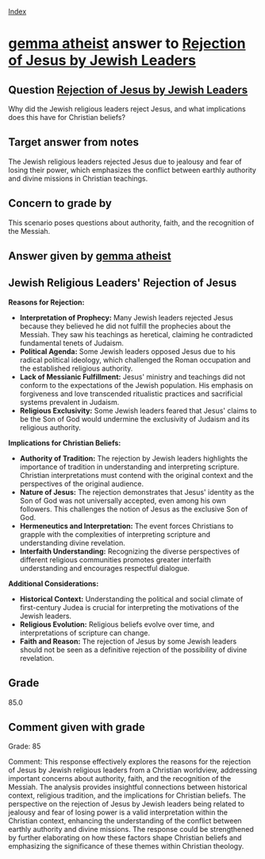 
[Index](../../index.md)
# [gemma atheist](../../answering_models/gemma_atheist.md) answer to [Rejection of Jesus by Jewish Leaders](../../questions/Rejection_of_Jesus_by_Jewish_Leaders.md)

## Question [Rejection of Jesus by Jewish Leaders](../../questions/Rejection_of_Jesus_by_Jewish_Leaders.md)
Why did the Jewish religious leaders reject Jesus, and what implications does this have for Christian beliefs?

## Target answer from notes
The Jewish religious leaders rejected Jesus due to jealousy and fear of losing their power, which emphasizes the conflict between earthly authority and divine missions in Christian teachings.

## Concern to grade by
This scenario poses questions about authority, faith, and the recognition of the Messiah.

## Answer given by [gemma atheist](../../answering_models/gemma_atheist.md)
## Jewish Religious Leaders' Rejection of Jesus

**Reasons for Rejection:**

* **Interpretation of Prophecy:** Many Jewish leaders rejected Jesus because they believed he did not fulfill the prophecies about the Messiah. They saw his teachings as heretical, claiming he contradicted fundamental tenets of Judaism.
* **Political Agenda:** Some Jewish leaders opposed Jesus due to his radical political ideology, which challenged the Roman occupation and the established religious authority. 
* **Lack of Messianic Fulfillment:** Jesus' ministry and teachings did not conform to the expectations of the Jewish population. His emphasis on forgiveness and love transcended ritualistic practices and sacrificial systems prevalent in Judaism.
* **Religious Exclusivity:** Some Jewish leaders feared that Jesus' claims to be the Son of God would undermine the exclusivity of Judaism and its religious authority.

**Implications for Christian Beliefs:**

* **Authority of Tradition:** The rejection by Jewish leaders highlights the importance of tradition in understanding and interpreting scripture. Christian interpretations must contend with the original context and the perspectives of the original audience.
* **Nature of Jesus:** The rejection demonstrates that Jesus' identity as the Son of God was not universally accepted, even among his own followers. This challenges the notion of Jesus as the exclusive Son of God.
* **Hermeneutics and Interpretation:** The event forces Christians to grapple with the complexities of interpreting scripture and understanding divine revelation. 
* **Interfaith Understanding:** Recognizing the diverse perspectives of different religious communities promotes greater interfaith understanding and encourages respectful dialogue.

**Additional Considerations:**

* **Historical Context:** Understanding the political and social climate of first-century Judea is crucial for interpreting the motivations of the Jewish leaders.
* **Religious Evolution:** Religious beliefs evolve over time, and interpretations of scripture can change. 
* **Faith and Reason:** The rejection of Jesus by some Jewish leaders should not be seen as a definitive rejection of the possibility of divine revelation.

## Grade
85.0

## Comment given with grade
Grade: 85

Comment: This response effectively explores the reasons for the rejection of Jesus by Jewish religious leaders from a Christian worldview, addressing important concerns about authority, faith, and the recognition of the Messiah. The analysis provides insightful connections between historical context, religious tradition, and the implications for Christian beliefs. The perspective on the rejection of Jesus by Jewish leaders being related to jealousy and fear of losing power is a valid interpretation within the Christian context, enhancing the understanding of the conflict between earthly authority and divine missions. The response could be strengthened by further elaborating on how these factors shape Christian beliefs and emphasizing the significance of these themes within Christian theology.
